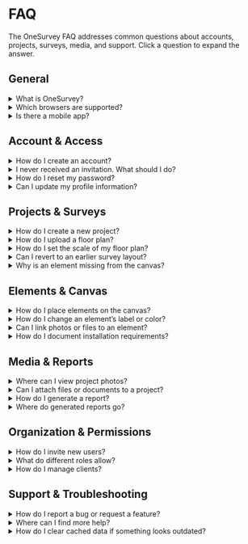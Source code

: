 # FAQ

The OneSurvey FAQ addresses common questions about accounts, projects, surveys, media, and support. Click a question to expand the answer.

## General

<details>
  <summary>What is OneSurvey?</summary>
  <p>OneSurvey streamlines the entire lifecycle of technology and security projects — covering site surveys, design, proposals, installation, and maintenance — inside one collaborative workspace.</p>
  
</details>

<details>
  <summary>Which browsers are supported?</summary>
  <p>Use the latest version of Chrome, Edge, Firefox, or Safari. Older browsers may lack key features or display inconsistencies.</p>
  
</details>

<details>
  <summary>Is there a mobile app?</summary>
  <p>A lightweight mobile web experience is available, but for full functionality we recommend using a desktop browser or tablet.</p>
  
</details>

## Account & Access

<details>
  <summary>How do I create an account?</summary>
  <p>An organization administrator must invite you by email. Open the invitation and follow the “Join OneSurvey” link to set your password. See: <a href="../getting-started/creating-account.md">Creating an Account</a>.</p>
  
</details>

<details>
  <summary>I never received an invitation. What should I do?</summary>
  <p>Check your spam or junk folder first. If it’s not there, ask your admin to resend the invite or verify your email address.</p>
  
</details>

<details>
  <summary>How do I reset my password?</summary>
  <p>Click “Forgot Password” on the login page, enter your email, and follow the instructions sent to you.</p>
  
</details>

<details>
  <summary>Can I update my profile information?</summary>
  <p>Yes. Open the profile dropdown and select Profile to update your name, avatar, or other personal details.</p>
  
</details>

## Projects & Surveys

<details>
  <summary>How do I create a new project?</summary>
  <p>Open the Projects section and click New Project. Fill in the project name, client, and optional metadata, then save. See: <a href="../projects/create-project.md">Create a Project</a>.</p>
  
</details>

<details>
  <summary>How do I upload a floor plan?</summary>
  <p>In the survey workspace, select “Upload a Floor Plan” and pick a PDF or image file. The first page or image becomes the canvas background. See: <a href="../surveys/upload-floor-plan.md">Upload a Floor Plan</a>.</p>
  
</details>

<details>
  <summary>How do I set the scale of my floor plan?</summary>
  <p>Double-click two points on the canvas to drop a ruler, enter the real-world distance (for example, “3 ft”), and the canvas will calibrate all measurements accordingly.</p>
  
</details>

<details>
  <summary>Can I revert to an earlier survey layout?</summary>
  <p>Yes. Open Version History from the survey toolbar, browse previous snapshots, and restore the version you need. See: <a href="../surveys/version-history.md">Version History</a>.</p>
  
</details>

<details>
  <summary>Why is an element missing from the canvas?</summary>
  <p>Check Visibility Filters to ensure the element’s category isn’t hidden, and verify you’re viewing the correct floor plan and version. See: <a href="../surveys/visibility-filters.md">Visibility Filters</a>.</p>
  
</details>

## Elements & Canvas

<details>
  <summary>How do I place elements on the canvas?</summary>
  <p>Drag elements from the sidebar libraries and drop them onto the floor plan. See: <a href="../surveys/drag-and-drop.md">Drag &amp; Drop Elements</a>.</p>
  
</details>

<details>
  <summary>How do I change an element’s label or color?</summary>
  <p>Select the element and use the mini popups:</p>
  <ul>
    <li>Design — label text and positioning. See: <a href="../surveys/design.md">Design &amp; Labels</a>.</li>
    <li>Color &amp; Styling — icon color or appearance. See: <a href="../surveys/color-styling.md">Color &amp; Styling</a>.</li>
  </ul>
  
</details>

<details>
  <summary>Can I link photos or files to an element?</summary>
  <p>Yes. Open Element Information for that element and use the Photos &amp; Files section to upload or link media. See: <a href="../surveys/element-information.md">Element Information &amp; Metadata</a> and <a href="../surveys/link-photos.md">Link Photos &amp; Files</a>.</p>
  
</details>

<details>
  <summary>How do I document installation requirements?</summary>
  <p>Use Installation Access in the element popups to record access needs, assignments, or special instructions. See: <a href="../surveys/installation-access.md">Installation Access Notes</a>.</p>
  
</details>

## Media & Reports

<details>
  <summary>Where can I view project photos?</summary>
  <p>Project photos appear under <a href="../projects/project-photos.md">Project Photos</a> or within <a href="../media/onesnap.md">OneSnap</a> for event-based collections. Albums group related images for easy sharing. See also: <a href="../projects/project-albums.md">Project Albums</a>.</p>
  
</details>

<details>
  <summary>Can I attach files or documents to a project?</summary>
  <p>Yes. Use the <a href="../projects/attachments.md">Attachments</a> tab to upload drawings, spreadsheets, or other supporting files.</p>
  
</details>

<details>
  <summary>How do I generate a report?</summary>
  <p>Many tabs include a three-dot menu with “Save PDF Report” or “Save Spreadsheet Report.” After processing, the report appears in the <a href="../projects/reports.md">Reports</a> tab for download.</p>
  
</details>

<details>
  <summary>Where do generated reports go?</summary>
  <p>All exported reports — PDFs or spreadsheets — are stored in the <a href="../projects/reports.md">Reports</a> tab, where you can preview, download, or delete them.</p>
  
</details>

## Organization & Permissions

<details>
  <summary>How do I invite new users?</summary>
  <p>Admins can invite users from Organization → Users &amp; Roles. Enter the user’s details, assign roles, and send the invite. See: <a href="../organization/users.md">Users &amp; Roles</a>.</p>
  
</details>

<details>
  <summary>What do different roles allow?</summary>
  <p>Roles such as Account Manager, Collaborator, Technician, or Viewer determine access levels for projects, surveys, and media. See: <a href="../organization/users.md">Users &amp; Roles</a>.</p>
  
</details>

<details>
  <summary>How do I manage clients?</summary>
  <p>Use Organization → Clients to add or edit client organizations, link projects, and manage client-specific notes. See: <a href="../organization/clients.md">Clients</a>.</p>
  
</details>

## Support & Troubleshooting

<details>
  <summary>How do I report a bug or request a feature?</summary>
  <p>If the Tickets module is enabled, log issues directly inside the app. Otherwise, contact your support team through established channels (email or help desk). See: <a href="tickets.md">Tickets</a>.</p>
  
</details>

<details>
  <summary>Where can I find more help?</summary>
  <p>Visit the <a href="glossary.md">Glossary</a> for terminology and explore the other pages in these docs. Your organization’s administrator can assist with account or permission issues.</p>
  
</details>

<details>
  <summary>How do I clear cached data if something looks outdated?</summary>
  <p>Open the profile dropdown and select “Clear Cache,” then refresh the page.</p>
  
</details>
